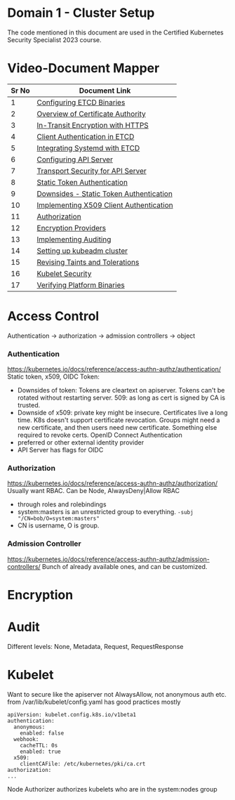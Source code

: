 # Domain 1 - Cluster Setup

The code mentioned in this document are used in the Certified Kubernetes Security Specialist 2023 course.


# Video-Document Mapper

| Sr No | Document Link |
| ------ | ------ | 
| 1 | [Configuring ETCD Binaries](./1-install-etcd.md) |
| 2 | [Overview of Certificate Authority](./2-configure-ca.md) |
| 3 | [In-Transit Encryption with HTTPS](./3-etcd-transit-encryption.md) |
| 4 | [Client Authentication in ETCD](./4-etcd-client-auth.md) |
| 5 | [Integrating Systemd with ETCD](./5-etcd-systemd.md) |
| 6 | [Configuring API Server](./6-configure-apiserver.md) |
| 7 | [Transport Security for API Server](./7-apiserver-transit-encryption.md) |
| 8 | [Static Token Authentication](./8-token-authentication.md) |
| 9 | [Downsides - Static Token Authentication](./9-downside-token-auth.md) |
| 10 | [Implementing X509 Client Authentication](./10-certificate-auth-k8s.md) |
| 11 | [Authorization](./11-authorization.md) |
| 12 | [Encryption Providers](./12-encryption-provider.md)|
| 13 | [Implementing Auditing](./13-audit-logs.md) |
| 14 | [Setting up kubeadm cluster](./14-kubeadm.md) |
| 15 | [Revising Taints and Tolerations](./15-taint.md) |
| 16 | [Kubelet Security](./16-kubelet-security.md) |
| 17 | [Verifying Platform Binaries](17-verify-binaries.md) |



# Access Control
Authentication -> authorization -> admission controllers -> object

### Authentication
https://kubernetes.io/docs/reference/access-authn-authz/authentication/
Static token, x509, OIDC
Token:
* Downsides of token: Tokens are cleartext on apiserver. Tokens can't be rotated without restarting server. 
509: as long as cert is signed by CA is trusted. 
* Downside of x509: private key might be insecure. Certificates live a long time. K8s doesn't support certificate revocation. Groups might need a new certificate, and then users need new certificate. Something else required to revoke certs. 
OpenID Connect Authentication 
* preferred or other external identity provider
* API Server has flags for OIDC
### Authorization
https://kubernetes.io/docs/reference/access-authn-authz/authorization/
Usually want RBAC. Can be Node, AlwaysDeny|Allow
RBAC
* through roles and rolebindings
* system:masters is an unrestricted group to everything. ```-subj "/CN=bob/O=system:masters"```
* CN is username, O is group. 
### Admission Controller
https://kubernetes.io/docs/reference/access-authn-authz/admission-controllers/
Bunch of already available ones, and can be customized. 

# Encryption

# Audit
Different levels: None, Metadata, Request, RequestResponse

# Kubelet 
Want to secure like the apiserver
not AlwaysAllow, not anonymous auth etc. 
from /var/lib/kubelet/config.yaml has good practices mostly
```
apiVersion: kubelet.config.k8s.io/v1beta1
authentication:
  anonymous:
    enabled: false
  webhook:
    cacheTTL: 0s
    enabled: true
  x509:
    clientCAFile: /etc/kubernetes/pki/ca.crt
authorization:
...
```
Node Authorizer authorizes kubelets who are in the system:nodes group